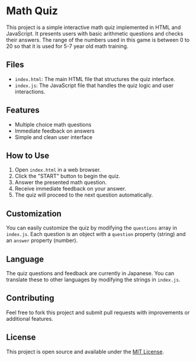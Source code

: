 # Math Quiz

This project is a simple interactive math quiz implemented in HTML and JavaScript. It presents users with basic arithmetic questions and checks their answers.
The range of the numbers used in this game is between 0 to 20 so that it is used for 5-7 year old math training.

## Files

- `index.html`: The main HTML file that structures the quiz interface.
- `index.js`: The JavaScript file that handles the quiz logic and user interactions.

## Features

- Multiple choice math questions
- Immediate feedback on answers
- Simple and clean user interface

## How to Use

1. Open `index.html` in a web browser.
2. Click the "START" button to begin the quiz.
3. Answer the presented math question.
4. Receive immediate feedback on your answer.
5. The quiz will proceed to the next question automatically.

## Customization

You can easily customize the quiz by modifying the `questions` array in `index.js`. Each question is an object with a `question` property (string) and an `answer` property (number).

## Language

The quiz questions and feedback are currently in Japanese. You can translate these to other languages by modifying the strings in `index.js`.

## Contributing

Feel free to fork this project and submit pull requests with improvements or additional features.

## License

This project is open source and available under the [MIT License](https://opensource.org/licenses/MIT).
